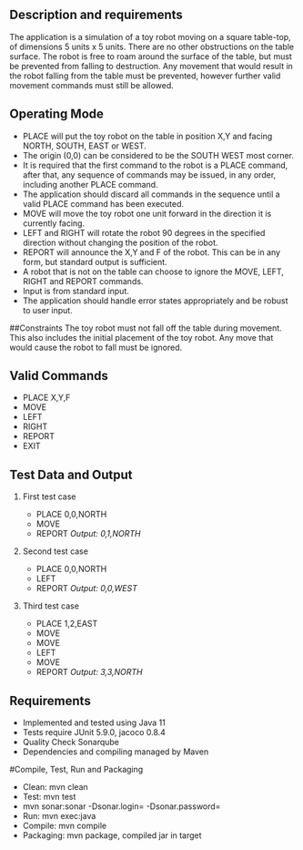 ## Description and requirements
The application is a simulation of a toy robot moving on a square table-top, of dimensions 5 units x 5 units. There are no
other obstructions on the table surface. The robot is free to roam around the surface of the table, but must be prevented
from falling to destruction. Any movement that would result in the robot falling from the table must be prevented,
however further valid movement commands must still be allowed.

## Operating Mode
* PLACE will put the toy robot on the table in position X,Y and facing NORTH, SOUTH, EAST or WEST. 
* The origin (0,0) can be considered to be the SOUTH WEST most corner. 
* It is required that the first command to the robot is a PLACE command, after that, any sequence of commands may be issued, in any order, including another PLACE command. 
* The application should discard all commands in the sequence until a valid PLACE command has been executed. 
* MOVE will move the toy robot one unit forward in the direction it is currently facing. 
* LEFT and RIGHT will rotate the robot 90 degrees in the specified direction without changing the position of the
robot. 
* REPORT will announce the X,Y and F of the robot. This can be in any form, but standard output is sufficient. 
* A robot that is not on the table can choose to ignore the MOVE, LEFT, RIGHT and REPORT commands. 
* Input is from standard input. 
* The application should handle error states appropriately and be robust to user input.

##Constraints
The toy robot must not fall off the table during movement. This also includes the initial placement of the toy robot. Any
move that would cause the robot to fall must be ignored.

##  Valid Commands
* PLACE X,Y,F
* MOVE
* LEFT
* RIGHT
* REPORT
* EXIT

## Test Data and Output
1. First test case
   * PLACE 0,0,NORTH
   * MOVE
   * REPORT
*Output: 0,1,NORTH*

2. Second test case
   * PLACE 0,0,NORTH
   * LEFT
   * REPORT
*Output: 0,0,WEST*

3. Third test case
   * PLACE 1,2,EAST
   * MOVE
   * MOVE
   * LEFT
   * MOVE
   * REPORT
*Output: 3,3,NORTH*

## Requirements
* Implemented and tested using Java 11 
* Tests require JUnit 5.9.0, jacoco 0.8.4
* Quality Check Sonarqube
* Dependencies and compiling managed by Maven

#Compile, Test, Run and Packaging
* Clean: mvn clean
* Test: mvn test
* mvn sonar:sonar -Dsonar.login=<login> -Dsonar.password=<password>
* Run: mvn exec:java
* Compile: mvn compile
* Packaging: mvn package, compiled jar in target